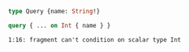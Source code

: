 ```graphql
type Query {name: String!}
```

```graphql
query { ... on Int { name } }
```

```
1:16: fragment can't condition on scalar type Int
```